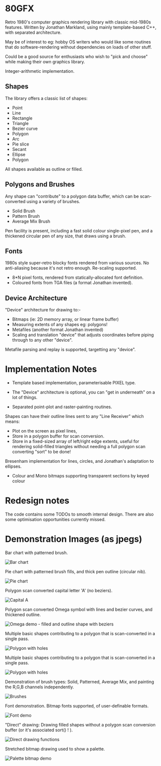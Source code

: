 80GFX
=====

Retro 1980's computer graphics rendering library with classic mid-1980s features.
Written by Jonathan Markland, using mainly template-based C++, with separated
architecture.

May be of interest to eg: hobby OS writers who would like some routines
that do software-rendering without dependencies on loads of other stuff.

Could be a good source for enthusiasts who wish to "pick and choose" while
making their own graphics library.

Integer-arithmetic implementation.




Shapes
------

The library offers a classic list of shapes:

- Point
- Line
- Rectangle
- Triangle
- Bezier curve
- Polygon
- Arc
- Pie slice
- Secant
- Ellipse
- Polygon 

All shapes available as outline or filled.



Polygons and Brushes
--------------------

Any shape can "contribute" to a polygon data buffer, which can be 
scan-converted using a variety of brushes.

- Solid Brush
- Pattern Brush
- Average Mix Brush

Pen facility is present, including a fast solid colour single-pixel pen,
and a thickened circular pen of any size, that draws using a brush.



Fonts
-----

1980s style super-retro blocky fonts rendered from various sources.
No anti-aliasing because it's not retro enough.
Re-scaling supported.

- 8*N pixel fonts, rendered from statically-allocated font definition.
- Coloured fonts from TGA files (a format Jonathan invented).



Device Architecture
-------------------

"Device" architecture for drawing to:-

- Bitmaps (ie: 2D memory array, or linear frame buffer)
- Measuring extents of any shapes  eg: polygons!
- Metafiles  (another format Jonathan invented)
- Scaling and translation "device" that adjusts coordinates before piping 
  through to any other "device".

Metafile parsing and replay is supported, targetting any "device".



Implementation Notes
====================

- Template based implementation, parameterisable PIXEL type.

- The "Device" architecture is optional, you can "get in underneath"
  on a lot of things.

- Separated point-plot and raster-painting routines.

Shapes can have their outline lines sent to any "Line Receiver"
which means:

- Plot on the screen as pixel lines, 
- Store in a polygon buffer for scan conversion.
- Store in a fixed-sized array of left/right edge extents, useful
  for rendering solid-filled triangles without needing a full
  polygon scan converting "sort" to be done!

Bresenham implementation for lines, circles, and Jonathan's 
adaptation to ellipses.


- Colour and Mono bitmaps supporting transparent sections by keyed colour


Redesign notes
==============
The code contains some TODOs to smooth internal design.
There are also some optimisation opportunities currently missed.


Demonstration Images (as jpegs)
===============================

Bar chart with patterned brush.

![Bar chart](/Examples/BarChart.jpg)

Pie chart with patterned brush fills, and thick pen outline (circular nib).

![Pie chart](/Examples/PieChart.jpg)

Polygon scan converted capital letter 'A' (no beziers).

![Capital A](/Examples/CapitalA.jpg)

Polygon scan converted Omega symbol with lines and bezier curves, and thickened outline.

![Omega demo - filled and outline shape with beziers](/Examples/Omega.jpg)

Multiple basic shapes contributing to a polygon that is scan-converted in a single pass.

![Polygon with holes](/Examples/PolyWithHoles.jpg)

Multiple basic shapes contributing to a polygon that is scan-converted in a single pass.

![Polygon with holes](/Examples/PolyWithHoles2.jpg)

Demonstration of brush types: Solid, Patterned, Average Mix, and painting the R,G,B channels independently.

![Brushes](/Examples/Brushes.jpg)

Font demonstration.  Bitmap fonts supported, of user-definable formats.

![Font demo](/Examples/FontDemo.jpg)

"Direct" drawing:  Drawing filled shapes without a polygon scan conversion buffer (or it's associated sort() ! ).

![Direct drawing functions](/Examples/DirectFunctionsDemo.jpg)

Stretched bitmap drawing used to show a palette.

![Palette bitmap demo](/Examples/PaletteDemo.jpg)


